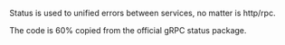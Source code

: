 Status is used to unified errors between services, no matter is http/rpc.

The code is 60% copied from the official gRPC status package.